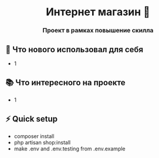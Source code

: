 
<h1 align="center">Интернет магазин 🛒️ </h1>
  <h3 align="center">Проект в рамках повышение скилла</h3>

[//]: # (![LaravelGallery]&#40;https://github.com/WSG434/LaravelGallery/blob/master/preview.jpg?raw=true&#41;)

## 🚀 Что нового использовал для себя

- 1

## 📚 Что интересного на проекте

- 1 

## ⚡ Quick setup

- composer install
- php artisan shop:install
- make .env and .env.testing from .env.example

[//]: # (1. Скачать проект `git clone https://github.com/WSG434/LaravelGallery.git`)
[//]: # (2. Скопировать и запустить docker команды в терминале:)
[//]: # (   `docker compose up --build -d && docker compose exec php-cli composer install && docker compose exec php-cli php artisan migrate && docker compose exec php-cli php artisan db:seed`)
[//]: # (3. Перейти в браузер по адресу `localhost:8080`)
